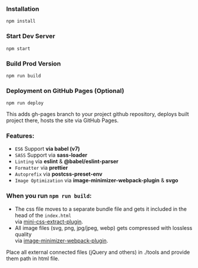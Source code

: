 ### Installation

```
npm install
```

### Start Dev Server

```
npm start
```

### Build Prod Version

```
npm run build
```

### Deployment on GitHub Pages (Optional)

```
npm run deploy
```

This adds gh-pages branch to your project github repository, deploys built project there, hosts the site via GitHub Pages.

### Features:

- `ES6` Support **via babel (v7)**
- `SASS` Support via **sass-loader**
- `Linting` via **eslint** & **@babel/eslint-parser**
- `Formatter` via **prettier**
- `Autoprefix` via **postcss-preset-env**
- `Image Optimization` via **image-minimizer-webpack-plugin** & **svgo**

### When you run `npm run build`:
- The css file moves to a separate bundle file and gets it included in the head of the `index.html`
<br />via [mini-css-extract-plugin](https://github.com/webpack-contrib/mini-css-extract-plugin).
- All image files (svg, png, jpg/jpeg, webp) gets compressed with lossless quality
<br />via [image-minimizer-webpack-plugin](https://github.com/webpack-contrib/image-minimizer-webpack-plugin).

Place all external connected files (jQuery and others) in ./tools and provide them path in html file.
